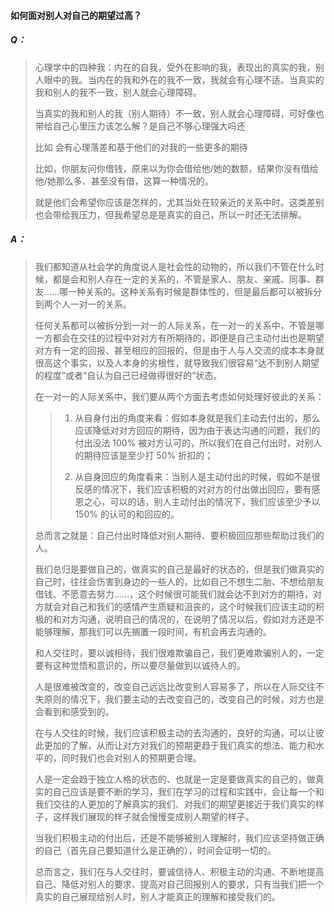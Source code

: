 #### 如何面对别人对自己的期望过高？

##### Q：
> 心理学中的四种我：内在的自我，受外在影响的我，表现出的真实的我，别人眼中的我。当内在的我和外在的我不一致，我就会有心理不适。当真实的我和别人的我不一致，别人就会心理障碍。 ​​​
>
> 当真实的我和别人的我（别人期待）不一致，别人就会心理障碍，可好像也带给自己心里压力该怎么解？是自己不够心理强大吗还
>
> 比如 会有心理落差和基于他们的对我的一些更多的期待
>
> 比如，你朋友问你借钱，原来以为你会借给他/她的数额，结果你没有借给他/她那么多、甚至没有借，这算一种情况的。
>
> 就是他们会希望你应该是怎样的，尤其当处在较亲近的关系中时。这类差别也会带给我压力，但我希望总是是真实的自己，所以一时还无法排解。

##### A：
> 我们都知道从社会学的角度说人是社会性的动物的，所以我们不管在什么时候，都是会和别人存在一定的关系的，不管是家人、朋友、亲戚、同事、群友……哪一种关系的。这种关系有时候是群体性的，但是最后都可以被拆分到两个人一对一的关系。
>
> 任何关系都可以被拆分到一对一的人际关系，在一对一的关系中，不管是哪一方都会在交往的过程中对对方有所期待的，即便是自己主动付出也是期望对方有一定的回报、甚至相应的回报的，但是由于人与人交流的成本本身就很高这个事实，以及人本身的劣根性，就导致我们很容易“达不到别人期望的程度”或者“自认为自己已经做得很好的”状态。
>
> 在一对一的人际关系中，我们要从两个方面去考虑如何处理好彼此的关系：
>>
>> 1. 从自身付出的角度来看：假如本身就是我们主动去付出的，那么应该降低对对方回应的期待，因为由于表达沟通的问题，我们的付出没法 100% 被对方认可的，所以我们在自己付出时，对别人的期待应该是至少打 50% 折扣的；
>>
>> 2. 从自身回应的角度看来：当别人是主动付出的时候，假如不是很反感的情况下，我们应该积极的对对方的付出做出回应，要有感恩之心，可以的话，别人主动付出的情况下，我们应该至少予以 150% 的认可的和回应的。
>
> 总而言之就是：自己付出时降低对别人期待、要积极回应那些帮助过我们的人。
>
> 我们总归是要做自己的，做真实的自己是最好的状态的，但是我们做真实的自己时，往往会伤害到身边的一些人的，比如自己不想生二胎、不想给朋友借钱、不愿意去努力……，这个时候很可能我们就会达不到对方的期待，对方就会对自己和我们的感情产生质疑和沮丧的，这个时候我们应该主动的积极的和对方沟通，说明自己的情况的，在说明了情况以后，假如对方还是不能够理解，那我们可以先搁置一段时间，有机会再去沟通的。
>
> 和人交往时，要以诚相待，我们很难欺骗自己，我们更难欺骗别人的，一定要有这种觉悟和意识的，所以要尽量做到以诚待人的。
>
> 人是很难被改变的，改变自己远远比改变别人容易多了，所以在人际交往不失原则的情况下，我们要主动的去改变自己的，改变自己的时候，对方也是会看到和感受到的。
>
> 在与人交往的时候，我们应该积极主动的去沟通的，良好的沟通，可以让彼此更加的了解，从而让对方对我们的预期更趋于我们真实的想法、能力和水平的，同时我们也会对别人的预期更合理。
>
> 人是一定会趋于独立人格的状态的、也就是一定是要做真实的自己的，做真实的自己应该是要不断的学习，我们在学习的过程和实践中，会让每一个和我们交往的人更加的了解真实的我们、对我们的期望更接近于我们真实的样子，这样我们展现的样子就会慢慢变成别人期望的样子。
>
> 当我们积极主动的付出后，还是不能够被别人理解时，我们应该坚持做正确的自己（首先自己要知道什么是正确的），时间会证明一切的。
>
> 总而言之，我们在与人交往时，要诚信待人、积极主动的沟通、不断地提高自己、降低对别人的要求、提高对自己回报别人的要求，只有当我们把一个真实的自己展现给别人时，别人才能真正的理解和接受我们的。
